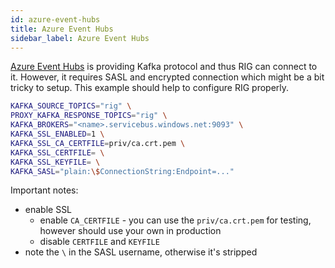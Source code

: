 ```yaml
---
id: azure-event-hubs
title: Azure Event Hubs
sidebar_label: Azure Event Hubs
---
```


[Azure Event Hubs](https://azure.microsoft.com/en-us/services/event-hubs/) is providing Kafka protocol and thus RIG can connect to it. However, it requires SASL and encrypted connection which might be a bit tricky to setup. This example should help to configure RIG properly.

```bash
KAFKA_SOURCE_TOPICS="rig" \
PROXY_KAFKA_RESPONSE_TOPICS="rig" \
KAFKA_BROKERS="<name>.servicebus.windows.net:9093" \
KAFKA_SSL_ENABLED=1 \
KAFKA_SSL_CA_CERTFILE=priv/ca.crt.pem \
KAFKA_SSL_CERTFILE= \
KAFKA_SSL_KEYFILE= \
KAFKA_SASL="plain:\$ConnectionString:Endpoint=..."
```

Important notes:

- enable SSL
  - enable `CA_CERTFILE` - you can use the `priv/ca.crt.pem` for testing, however should use your own in production
  - disable `CERTFILE` and `KEYFILE`
- note the `\` in the SASL username, otherwise it's stripped
